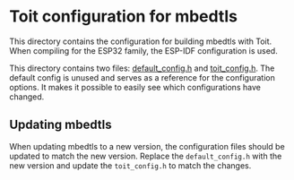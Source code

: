 # Toit configuration for mbedtls

This directory contains the configuration for building mbedtls with Toit.
When compiling for the ESP32 family, the ESP-IDF configuration is used.

This directory contains two files: [default_config.h](default_config.h)
and [toit_config.h](toit_config.h). The default config is unused and
serves as a reference for the configuration options. It makes it possible to
easily see which configurations have changed.

## Updating mbedtls

When updating mbedtls to a new version, the configuration files should be
updated to match the new version. Replace the `default_config.h` with the
new version and update the `toit_config.h` to match the changes.
